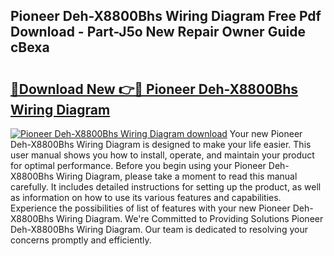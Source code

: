 ## Pioneer Deh-X8800Bhs Wiring Diagram Free Pdf Download - Part-J5o New Repair Owner Guide cBexa

# <h2><a href="http://dfmpzk.blite.top/?on=Pioneer+Deh-X8800Bhs+Wiring+Diagram">🔗Download New 👉🔴 Pioneer Deh-X8800Bhs Wiring Diagram</a></h2>

[![Pioneer Deh-X8800Bhs Wiring Diagram download](https://i.imgur.com/lujVjoI.png)](http://dfmpzk.blite.top/?on=Pioneer+Deh-X8800Bhs+Wiring+Diagram)
Your new Pioneer Deh-X8800Bhs Wiring Diagram is designed to make your life easier. This user manual shows you how to install, operate, and maintain your product for optimal performance. Before you begin using your Pioneer Deh-X8800Bhs Wiring Diagram, please take a moment to read this manual carefully. It includes detailed instructions for setting up the product, as well as information on how to use its various features and capabilities. Experience the possibilities of list of features with your new Pioneer Deh-X8800Bhs Wiring Diagram. We're Committed to Providing Solutions Pioneer Deh-X8800Bhs Wiring Diagram. Our team is dedicated to resolving your concerns promptly and efficiently.
